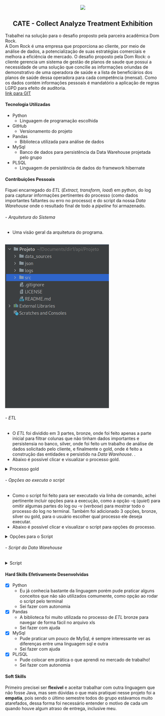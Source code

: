 ﻿<p align="center"> <img src="https://github.com/API-6-SEMESTRE/Documentacao/blob/main/logo/logofinal.png?raw=true" class="center" width=200/> </p>
<h2 align="center">
CATE - Collect Analyze Treatment Exhibition
</h2>

Trabalhei na solução para o desafio proposto pela parceira acadêmica Dom Rock.<br>
A Dom Rock é uma empresa que proporciona ao cliente, por meio de análise de dados, a potencialização de suas estratégias comerciais e melhora a eficiência de mercado. O desafio proposto pela Dom Rock: o cliente gerencia um sistema de gestão de planos de saude que possui a necessidade de uma solução que concilie as informações oriundas de demonstrativo de uma operadora de saúde e a lista de beneficiários dos planos de saúde dessa operadora para cada competência (mensal). Como os dados contém informações pessoais é mandatório a aplicação de regras LGPD para efeito de auditoria. <br>
[link para GIT](https://github.com/API-6-SEMESTRE)


#### Tecnologia Utilizadas
- Python
    - Linguagem de programação escolhida
- GitHub
    - Versionamento do projeto
- Pandas
    - Biblioteca utilizada para análise de dados
- MySql
    - Banco de dados para persistência da Data Warehouse projetada pelo grupo
- PLSQL
    - Linguagem de persistência de dados do framework hibernate


#### Contribuições Pessoais
Fiquei encarregado do <i>ETL</i> (<i>Extract, transform, load</i>) em python, do log para capturar informações pertinentes do processo (como dados importantes faltantes ou erro no processo) e do script da nossa <i>Data Warehouse</i> onde o resultado final de todo a <i>pipeline</i> foi armazenado.
###### - Arquitetura do Sistema
- Uma visão geral da arquitetura do programa.
<br>
<img src="img/ARQP.png">
<br>

###### - <i>ETL</i>
- O <i>ETL</i> foi dividido em 3 partes, bronze, onde foi feito apenas a parte inicial para filtrar colunas que não tinham dados importantes e persistensia no banco, silver, onde foi feito um trabalho de análise de dados solicitado pelo cliente, e finalmente o gold, onde é feito a construção das entidades e persistido na <i>Data Warehouse</i>. .
- Abaixo é possível clicar e visualizar o processo gold.
<details>
<summary markdown="span"y>Processo gold</summary>

```Python
#Algumas funções para auxiliar no processo de construção das entidades
def to_date(x):
    if x == 'NaT' or x is None:
        return None
    return datetime.strptime(x, '%Y-%m-%d %H:%M:%S')


def get_id():
    return cursor.lastrowid


def to_int(x):
    if x is None or x == 'nan':
        return None
    return int(x)


def to_float(x):
    if x is None or x == 'nan':
        return None
    return float(x)


#Exemplo de contrução da entidade, foi passado a linha do document extraído do mongo
#e verificado as colunas pertinentes ao dw
def build_fatura(line):
    fatura = {}
    colunas = ['dt_competencia', 'numero_fatura', 'rubrica', 'parcela_1', 'dt_geracao']
    for coluna in colunas:
        if coluna not in line.keys():
            line[coluna] = None

    fatura['competencia'] = to_date(line['dt_competencia'])
    fatura['numero_fatura'] = to_int(line['numero_fatura'])
    fatura['rubrica'] = line['rubrica']
    fatura['parcela'] = to_float(line['parcela_1'])
    fatura['dt_geracao'] = to_date(line['dt_geracao'])

    return fatura


#Processo de persistência dos dados no dw
def save_faturas(fatura):
    sql = "insert into api.fatura(competencia, numero_fatura, rubrica , parcela, dt_geracao ) " \
          "values(%s,%s,%s,%s,%s) "

    cursor.execute(sql,
                   [fatura['competencia'],
                    fatura['numero_fatura'],
                    fatura['rubrica'],
                    fatura['parcela'],
                    fatura['dt_geracao']])

    print(get_id())
    api_db.commit()
    return get_id()
```
</details>

###### - <i>Opções ao executa o script</i>
- Como o script foi feito para ser executado via linha de comando, achei pertinente incluir opções para a execução, como a opção -q (<i>quiet</i>) para omitir algumas partes do log ou -v (<i>verbose</i>) para mostrar todo o processo do log no terminal. Também foi adicionado 3 opções, bronze, silver ou gold, para o usuário escolher qual processo ele deseja executar.
- Abaixo é possível clicar e visualizar o script para opções do processo.
<details>
<summary markdown="span"y>Opções para o Script</summary>

```Python
parser = argparse.ArgumentParser(description='ETL process for excel data')
parser.add_argument('-l', '--level', type=str, metavar='', required=True,
                    choices=['bronze', 'silver', 'gold'], help='Level of ETL (bronze, silver, gold)')
group = parser.add_mutually_exclusive_group()
group.add_argument('-q', '--quiet', action='store_true', help='print quiet')
group.add_argument('-v', '--verbose', action='store_true',
                   help='print verbose')
args = parser.parse_args()
```
</details>

###### - Script da <i>Data Warehouse</i>

<details>
<summary markdown="span">Script</summary>
	
```Sql
create database api;

use api;

create table fatura (
    id_fat bigint not null auto_increment,
    competencia date,
    numero_fatura bigint,
    rubrica varchar(100),
    parcela bigint,
    dt_geracao date,
    primary key(id_fat)
);

create table convenio (
    id_conv bigint not null auto_increment,
    codigo_convenio bigint,
    convenio varchar(150),
    operadora varchar(50),
    primary key(id_conv)
);

create table beneficiario (
    id_seg bigint not null auto_increment,
    tipo varchar(1),
    nome varchar(50),
    marca_otica bigint,
    dt_nascimento date,
    primary key(id_seg)
);

create table contrato (
    id_cont bigint not null auto_increment,
    plano varchar(100),
    num_contrato bigint,
    situacao varchar(50),
    dependente bigint,
    dt_cancelamento date,
    dt_situacao date,
    inicio_vigencia date,
    dt_suspensao date,
    primary key(id_cont)
);

create table tempo (
    id_dat bigint not null auto_increment,
    data date not null,
    primary key(id_dat)
);

create table fato (
    id_fato bigint not null auto_increment,
    id_cont bigint not null,
    id_fat bigint not null,
    id_seg bigint not null,
    id_dat bigint not null,
    id_conv bigint not null,
    mensalidade float(10,2),
    repasse float(10,2),
    caso varchar(50),
    primary key(id_fato),
    constraint fk_id_cont
    foreign key (id_cont)
    references contrato (id_cont),
    constraint fk_id_fat
    foreign key (id_fat)
    references fatura (id_fat),
    constraint fk_id_seg
    foreign key (id_seg)
    references beneficiario (id_seg),
    constraint fk_id_dat
    foreign key (id_dat)
    references tempo (id_dat),
    constraint fk_id_conv
    foreign key (id_conv)
    references convenio (id_conv)
);

```
</details>


#### Hard Skills Efetivamente Desenvolvidas
- [x] Python
    - Eu já conhecia bastante da linguagem porém pude praticar alguns conceitos que não são utilizados comumente, como opção ao rodar o script pelo terminal
    - Sei fazer com autonomia
- [x] Pandas
    - A biblioteca foi muito utilizada no processo de <i>ETL</i> bronze para navegar de forma fácil no arquivo xls
    - Sei fazer com ajuda
- [x] MySql
    - Pude praticar um pouco de MySql, é sempre interessante ver as diferenças entre uma linguagem sql e outra
    - Sei fazer com ajuda
- [x] PL/SQL
    - Pude colocar em prática o que aprendi no mercado de trabalho!
    - Sei fazer com autonomia

#### Soft Skills
Primeiro precisei ser <b>flexível</b> e aceitar trabalhar com outra linguagem que não fosse Java, mas sem dúvidas o que mais pratiquei nesse projeto foi a <b>empatia</b>, pois sendo o último semestre todos do grupo estávamos muito atarefados, dessa forma foi necessário entender o motivo de cada um quando houve algum atraso de entrega, inclusive meu.
